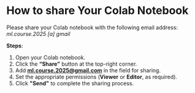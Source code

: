 # How to share Your Colab Notebook

Please share your Colab notebook with the following email address:  *ml.course.2025* *[a]* *gmail*

**Steps**:

1. Open your Colab notebook.  
2. Click the **“Share”** button at the top-right corner.  
3. Add **ml.course.2025@gmail.com** in the field for sharing.  
4. Set the appropriate permissions (**Viewer** or **Editor**, as required).  
5. Click **"Send"** to complete the sharing process.

